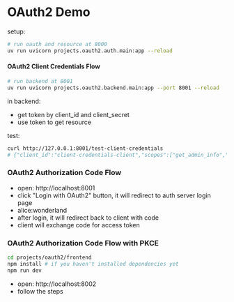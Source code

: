 
# OAuth2 Demo

setup:

```bash
# run oauth and resource at 8000
uv run uvicorn projects.oauth2.auth.main:app --reload
```

#### OAuth2 Client Credentials Flow

```bash
# run backend at 8001
uv run uvicorn projects.oauth2.backend.main:app --port 8001 --reload
```

in backend:
- get token by client_id and client_secret
- use token to get resource 

test:
```bash
curl http://127.0.0.1:8001/test-client-credentials
# {"client_id":"client-credentials-client","scopes":["get_admin_info","get_user_info","get_client_info"]}
```

### OAuth2 Authorization Code Flow

- open: http://localhost:8001
- click "Login with OAuth2" button, it will redirect to auth server login page
- alice:wonderland
- after login, it will redirect back to client with code
- client will exchange code for access token


### OAuth2 Authorization Code Flow with PKCE

```bash
cd projects/oauth2/frontend
npm install # if you haven't installed dependencies yet
npm run dev
```

- open: http://localhost:8002
- follow the steps